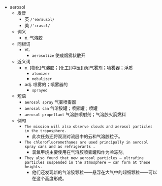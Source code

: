 - aerosol
  - 发音
    - 英 `/'eərəusɔl/`
    - 美 `/'ɛrəsɔl/`
  - 词义
    - n. 气溶胶
  - 同根词
    - vt.
      - `aerosolize` 使成烟雾状散开
  - 近义词
    - n. [物化]气溶胶；[化工][中医][药]气雾剂；喷雾器；浮质
      - `atomizer`
      - `nebulizer`
    - adj. 喷雾的；喷雾器的
      - `sprayed`
  - 短语
    - `aerosol spray` 气雾喷雾器 
    - `aerosol can` 气溶胶罐；喷雾罐；喷罐 
    - `aerosol propellant` 气溶胶喷射剂；气溶胶火箭燃料 
  - 例句
    - `The mission will also observe clouds and aerosol particles in the troposphere.`
      - 此次任务还将观测对流层中的云和气溶胶粒子。
    - `The chlorofluoromethanes are used principally in aerosol spray cans and as refrigerants .`
      - 氯氟甲烷主要使用在气溶胶喷雾罐和作为冷冻剂。
    - `They also found that new aerosol particles — ultrafine particles suspended in the atmosphere — can form at these heights.`
      - 他们还发现新的气溶胶颗粒——悬浮在大气中的超细颗粒——可以在这个高度形成。

